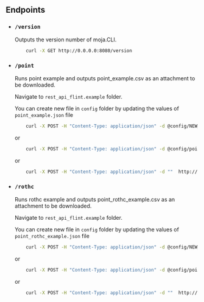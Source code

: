 ## Endpoints

- ### `/version`

    Outputs the version number of moja.CLI.

    ```bash
        curl -X GET http://0.0.0.0:8080/version
    ```

- ### `/point`

    Runs point example and outputs point_example.csv as an attachment to be downloaded.

    Navigate to `rest_api_flint.example` folder.

    You can create new file in `config` folder by updating the values of `point_example.json` file

    ```bash
        curl -X POST -H "Content-Type: application/json" -d @config/NEW_FILE_NAME.json  http://0.0.0.0:8080/point
    ```

    or

    ```bash
        curl -X POST -H "Content-Type: application/json" -d @config/point_example.json http://0.0.0.0:8080/point
    ```

    or

    ```bash
        curl -X POST -H "Content-Type: application/json" -d ""  http://0.0.0.0:8080/point
    ```

- ### `/rothc`

    Runs rothc example and outputs point_rothc_example.csv as an attachment to be downloaded.

    Navigate to `rest_api_flint.example` folder.

    You can create new file in `config` folder by updating the values of `point_rothc_example.json` file

    ```bash
        curl -X POST -H "Content-Type: application/json" -d @config/NEW_FILE_NAME.json  http://0.0.0.0:8080/rothc
    ```

    or

    ```bash
        curl -X POST -H "Content-Type: application/json" -d @config/point_rothc_example.json http://0.0.0.0:8080/rothc
    ```

    or

    ```bash
        curl -X POST -H "Content-Type: application/json" -d ""  http://0.0.0.0:8080/point
    ```
